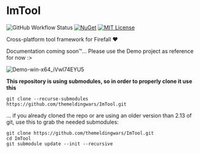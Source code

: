 
# ImTool
![GitHub Workflow Status](https://img.shields.io/github/workflow/status/themeldingwars/ImTool/Build%20and%20publish)
[![NuGet](https://img.shields.io/nuget/v/ImTool.svg)](https://www.nuget.org/packages/ImTool)
[![MIT License](https://img.shields.io/github/license/themeldingwars/ImTool.svg)](https://github.com/themeldingwars/ImTool/blob/master/LICENSE)

Cross-platform tool framework for Firefall ❤

Documentation coming soon™... Please use the Demo project as reference for now :> 

![Demo-win-x64_iVwI74EYU5](https://user-images.githubusercontent.com/5398037/135187068-cc28308a-50d8-401e-8c61-92733494343b.png)


**This repository is using submodules, so in order to properly clone it use this**
```
git clone --recurse-submodules https://github.com/themeldingwars/ImTool.git
```

... if you already cloned the repo or are using an older version than 2.13 of git, use this to grab the needed submodules:

```
git clone https://github.com/themeldingwars/ImTool.git
cd ImTool
git submodule update --init --recursive
```
